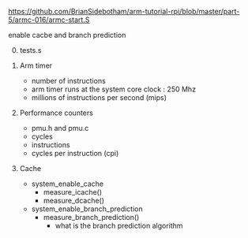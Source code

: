 https://github.com/BrianSidebotham/arm-tutorial-rpi/blob/master/part-5/armc-016/armc-start.S

enable cacbe and branch prediction

0. tests.s

1. Arm timer
   - number of instructions
   - arm timer runs at the system core clock : 250 Mhz
   - millions of instructions per second (mips)

2. Performance counters
   - pmu.h and pmu.c
   - cycles
   - instructions
   - cycles per instruction (cpi)

3. Cache
   - system_enable_cache
     - measure_icache()
     - measure_dcache()
   - system_enable_branch_prediction
     - measure_branch_prediction()
        - what is the branch prediction algorithm



